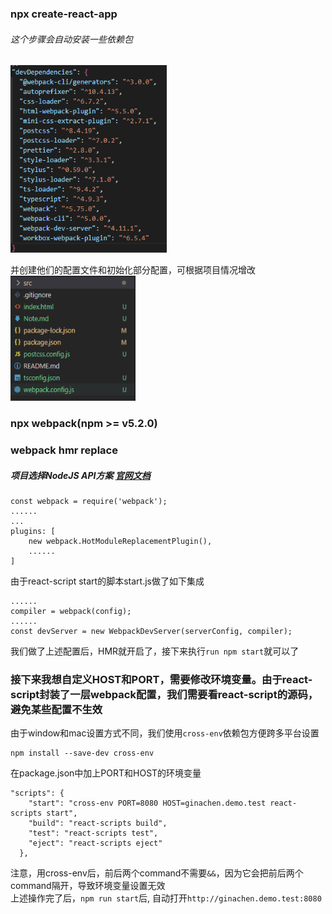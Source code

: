 ### npx create-react-app

###### 这个步骤会自动安装一些依赖包  
<img src="src\imgs\create-react-app-dependencies.png" width=250 height=300 />  

并创建他们的配置文件和初始化部分配置，可根据项目情况增改  
<img src="src\imgs\auto-config-files.PNG" width=200 height=200 />

### npx webpack(npm >= v5.2.0)
### webpack hmr replace
##### 项目选择NodeJS API方案 [官网文档](https://webpack.docschina.org/guides/hot-module-replacement/)
```
const webpack = require('webpack');
......
...
plugins: [
    new webpack.HotModuleReplacementPlugin(),
    ......
]
```

由于react-script start的脚本start.js做了如下集成

```
......
compiler = webpack(config);
......
const devServer = new WebpackDevServer(serverConfig, compiler);
```
我们做了上述配置后，HMR就开启了，接下来执行```run npm start```就可以了

### 接下来我想自定义HOST和PORT，需要修改环境变量。由于react-script封装了一层webpack配置，我们需要看react-script的源码，避免某些配置不生效

 由于window和mac设置方式不同，我们使用`cross-env`依赖包方便跨多平台设置
 ```
 npm install --save-dev cross-env
 ```
在package.json中加上PORT和HOST的环境变量
```
"scripts": {
    "start": "cross-env PORT=8080 HOST=ginachen.demo.test react-scripts start",
    "build": "react-scripts build",
    "test": "react-scripts test",
    "eject": "react-scripts eject"
  },
```
注意，用cross-env后，前后两个command不需要`&&`，因为它会把前后两个command隔开，导致环境变量设置无效  
上述操作完了后，`npm run start`后, 自动打开`http://ginachen.demo.test:8080`





